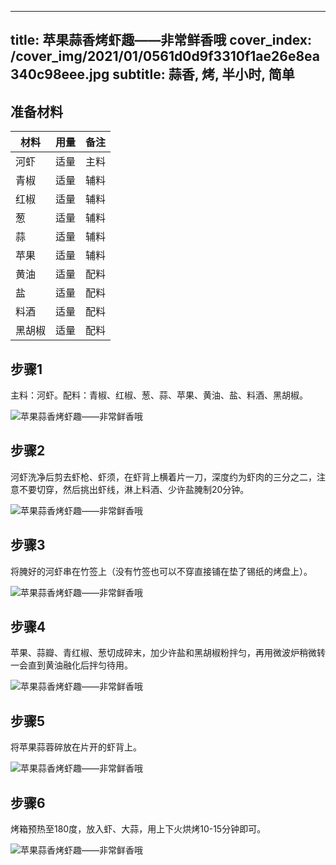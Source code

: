 
---
title: 苹果蒜香烤虾趣——非常鲜香哦
cover_index: /cover_img/2021/01/0561d0d9f3310f1ae26e8ea340c98eee.jpg
subtitle: 蒜香, 烤, 半小时, 简单
---

## 准备材料

| 材料     | 用量 | 备注|
| ------- | ----- | --- |
| 河虾 | 适量| 主料 |
| 青椒 | 适量| 辅料 |
| 红椒 | 适量| 辅料 |
| 葱 | 适量| 辅料 |
| 蒜 | 适量| 辅料 |
| 苹果 | 适量| 辅料 |
| 黄油 | 适量| 配料 |
| 盐 | 适量| 配料 |
| 料酒 | 适量| 配料 |
| 黑胡椒 | 适量| 配料 |

## 步骤1

主料：河虾。配料：青椒、红椒、葱、蒜、苹果、黄油、盐、料酒、黑胡椒。

![苹果蒜香烤虾趣——非常鲜香哦](https://i8.meishichina.com/attachment/recipe/201010/201010131031507.jpg?x-oss-process=style/p320) 

## 步骤2

河虾洗净后剪去虾枪、虾须，在虾背上横着片一刀，深度约为虾肉的三分之二，注意不要切穿，然后挑出虾线，淋上料酒、少许盐腌制20分钟。

![苹果蒜香烤虾趣——非常鲜香哦](https://i8.meishichina.com/attachment/recipe/201010/201010131032372.jpg?x-oss-process=style/p320) 

## 步骤3

将腌好的河虾串在竹签上（没有竹签也可以不穿直接铺在垫了锡纸的烤盘上）。

![苹果蒜香烤虾趣——非常鲜香哦](https://i8.meishichina.com/attachment/recipe/201010/201010131032567.jpg?x-oss-process=style/p320) 

## 步骤4

苹果、蒜瓣、青红椒、葱切成碎末，加少许盐和黑胡椒粉拌匀，再用微波炉稍微转一会直到黄油融化后拌匀待用。

![苹果蒜香烤虾趣——非常鲜香哦](https://i8.meishichina.com/attachment/recipe/201010/201010131033193.jpg?x-oss-process=style/p320) 

## 步骤5

将苹果蒜蓉碎放在片开的虾背上。

![苹果蒜香烤虾趣——非常鲜香哦](https://i8.meishichina.com/attachment/recipe/201010/201010131033376.jpg?x-oss-process=style/p320) 

## 步骤6

烤箱预热至180度，放入虾、大蒜，用上下火烘烤10-15分钟即可。

![苹果蒜香烤虾趣——非常鲜香哦](https://i8.meishichina.com/attachment/recipe/201010/201010131035254.jpg?x-oss-process=style/p320) 

